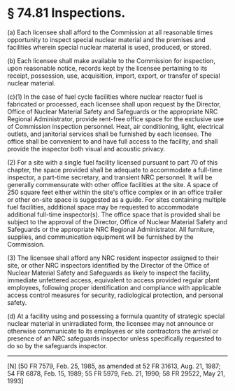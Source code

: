 # § 74.81   Inspections.

(a) Each licensee shall afford to the Commission at all reasonable times opportunity to inspect special nuclear material and the premises and facilities wherein special nuclear material is used, produced, or stored.


(b) Each licensee shall make available to the Commission for inspection, upon reasonable notice, records kept by the licensee pertaining to its receipt, possession, use, acquisition, import, export, or transfer of special nuclear material.


(c)(1) In the case of fuel cycle facilities where nuclear reactor fuel is fabricated or processed, each licensee shall upon request by the Director, Office of Nuclear Material Safety and Safeguards or the appropriate NRC Regional Administrator, provide rent-free office space for the exclusive use of Commission inspection personnel. Heat, air conditioning, light, electrical outlets, and janitorial services shall be furnished by each licensee. The office shall be convenient to and have full access to the facility, and shall provide the inspector both visual and acoustic privacy. 


(2) For a site with a single fuel facility licensed pursuant to part 70 of this chapter, the space provided shall be adequate to accommodate a full-time inspector, a part-time secretary, and transient NRC personnel. It will be generally commensurate with other office facilities at the site. A space of 250 square feet either within the site's office complex or in an office trailer or other on-site space is suggested as a guide. For sites containing multiple fuel facilities, additional space may be requested to accommodate additional full-time inspector(s). The office space that is provided shall be subject to the approval of the Director, Office of Nuclear Material Safety and Safeguards or the appropriate NRC Regional Administrator. All furniture, supplies, and communication equipment will be furnished by the Commission. 


(3) The licensee shall afford any NRC resident inspector assigned to their site, or other NRC inspectors identified by the Director of the Office of Nuclear Material Safety and Safeguards as likely to inspect the facility, immediate unfettered access, equivalent to access provided regular plant employees, following proper identification and compliance with applicable access control measures for security, radiological protection, and personal safety.


(d) At a facility using and possessing a formula quantity of strategic special nuclear material in unirradiated form, the licensee may not announce or otherwise communicate to its employees or site contractors the arrival or presence of an NRC safeguards inspector unless specifically requested to do so by the safeguards inspector. 



---

[N] [50 FR 7579, Feb. 25, 1985, as amended at 52 FR 31613, Aug. 21, 1987; 54 FR 6878, Feb. 15, 1989; 55 FR 5979, Feb. 21, 1990; 58 FR 29522, May 21, 1993]




